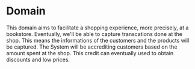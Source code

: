# Domain

This domain aims to facilitate a shopping experience, more precisely, at a bookstore. 
Eventually, we'll be able to capture transcations done at the shop. This means the informations of the customers and the products will
be captured. The System will be accrediting customers based on the amount spent at the shop. This credit can eventually used to  obtain discounts and low prices.
